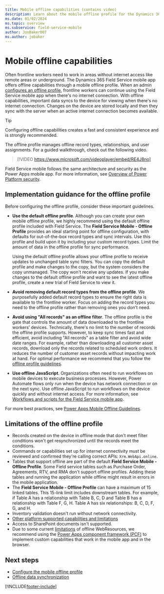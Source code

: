 ```yaml
---
title: Mobile offline capabilities (contains video)
description: Learn about the mobile offline profile for the Dynamics 365 Field Service mobile app including guidance and limitations for its use.
ms.date: 01/02/2024
ms.topic: overview
ms.subservice: field-service-mobile
author: JonBaker007
ms.author: jobaker
---
```


# Mobile offline capabilities

Often frontline workers need to work in areas without internet access like remote areas or underground. The Dynamics 365 Field Service mobile app offers offline capabilities through a mobile offline profile. When an admin [configures an offline profile](mobile-power-app-system-offline-setup.md), frontline workers can continue using the Field Service mobile app when there's no internet connection. With offline capabilities, important data syncs to the device for viewing when there's no internet connection. Changes on the device are stored locally and then they sync with the server when an active internet connection becomes available.

> [!TIP]
> Configuring offline capabilities creates a fast and consistent experience and is strongly recommended.

The offline profile manages offline record types, relationships, and user assignments. For a guided walkthrough, check out the following video.

> [!VIDEO https://www.microsoft.com/videoplayer/embed/RE4J8no]

Field Service mobile follows the same architecture and security as the Power Apps mobile app. For more information, see [Overview of Power Platform security](/power-platform/admin/security/overview#the-application-and-data-on-the-device).

## Implementation guidance for the offline profile

Before configuring the offline profile, consider these important guidelines.

- **Use the default offline profile**. Although you can create your own mobile offline profile, we highly recommend using the default offline profile included with Field Service. The **Field Service Mobile - Offline Profile** provides an ideal starting point for offline configuration, with defaults for out-of-the-box record types and sync intervals. Use this profile and build upon it by including your custom record types. Limit the amount of data in the offline profile for sync performance.

  Using the default offline profile allows your offline profile to receive updates to unchanged table sync filters. You can copy the default profile and make changes to the copy, but the system considers the copy unmanaged. The copy won't receive any updates. If you make changes to the default offline profile and want to see the latest offline profile, create a new trial of Field Service to view it.

- **Avoid removing default record types from the offline profile**. We purposefully added default record types to ensure the right data is available to the frontline worker. Focus on adding the record types you need to the offline profile rather than removing ones you don't need.

- **Avoid using "All records" as an offline filter**. The offline profile is the gate that controls the amount of data downloaded to the frontline workers’ devices. Technically, there's no limit to the number of records the offline profile supports. However, to keep sync times fast and efficient, avoid including "All records" as a table filter and avoid wide date ranges. For example, rather than downloading all customer asset records, download only the records related to scheduled work orders. It reduces the number of customer asset records without impacting work at hand. For optimal performance we recommend that you follow the [offline profile guidelines](/power-apps/mobile/mobile-offline-guidelines).

- **Use offline JavaScript**. Organizations often need to run workflows on mobile devices to execute business processes. However, Power Automate flows only run when the device has network connection or on the next sync. Use offline JavaScript to run workflows on the device quickly and without internet access. For more information, see [Workflows and scripts for the Field Service mobile app](mobile-power-app-workflows.md).

For more best practices, see [Power Apps Mobile Offline Guidelines](/power-apps/mobile/mobile-offline-guidelines).

## Limitations of the offline profile

- Records created on the device in offline mode that don't meet filter conditions won't get resynchronized until the records meet the conditions.
- Commands or capabilities set up for internet connectivity must be reviewed and confirmed they're calling correct APIs: `Xrm.WebApi.online`.
- Tables that support offline are part of the default **Field Service Mobile - Offline Profile**. Some Field service tables such as Purchase Order, Agreements, RTV, and RMA don't support offline profiles. Adding these tables and running the application while offline might result in errors in the mobile application.
- The **Field Service Mobile - Offline Profile** can have a maximum of 15 linked tables. This 15-link limit includes downstream tables. For example, if Table A has a relationship with Table B, C, D and Table B has a relationship with Table F, G, H. Table A has six relationships: B, C, D, F, G, and H.
- Inventory validation doesn't run without network connectivity.
- [Other platform supported capabilities and limitations](../mobile-app/mobile-offline-capabilities.md)
- Access to SharePoint documents isn't supported.
- Due to some current [limitations](/power-apps/mobile/offline-capabilities#limitations) of offline WebResources, we recommend using the [Power Apps component framework (PCF)](/powerapps/developer/component-framework/overview) to implement custom capabilities that work in the mobile app and in the browser.

## Next steps

- [Configure the mobile offline profile](mobile-power-app-system-offline-setup.md)
- [Offline data synchronization](mobile-power-app-system-offline-sync.md)

[!INCLUDE[footer-include](../includes/footer-banner.md)]
